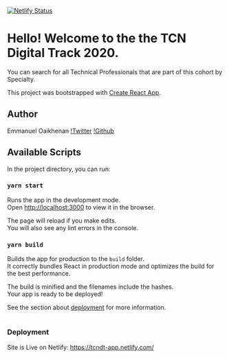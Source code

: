 [![Netlify Status](https://api.netlify.com/api/v1/badges/a04a4449-4801-4b5e-ba0c-9562bb85a758/deploy-status)](https://app.netlify.com/sites/tcndt-app/deploys)

# Hello! Welcome to the the TCN Digital Track 2020.
You can search for all Technical Professionals that are part of this cohort by Specialty.

This project was bootstrapped with [Create React App](https://github.com/facebook/create-react-app).

## Author

Emmanuel Oaikhenan [!Twitter](https://twitter.com/emma_odia) [!Github](https://github.com/emmaodia)

## Available Scripts

In the project directory, you can run:

### `yarn start`

Runs the app in the development mode.<br />
Open [http://localhost:3000](http://localhost:3000) to view it in the browser.

The page will reload if you make edits.<br />
You will also see any lint errors in the console.

### `yarn build`

Builds the app for production to the `build` folder.<br />
It correctly bundles React in production mode and optimizes the build for the best performance.

The build is minified and the filenames include the hashes.<br />
Your app is ready to be deployed!

See the section about [deployment](https://facebook.github.io/create-react-app/docs/deployment) for more information.

#

### Deployment

Site is Live on Netlify: https://tcndt-app.netlify.com/
